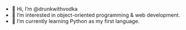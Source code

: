 - 👋 Hi, I’m @drunkwithvodka
- 👀 I’m interested in object-oriented programming & web development.
- 🌱 I’m currently learning Python as my first language.


